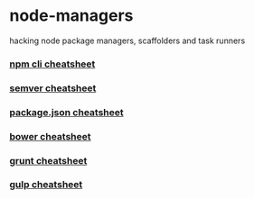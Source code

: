 # node-managers

hacking node package managers, scaffolders and task runners

### [npm cli cheatsheet](npm/cli-cheatsheet.md)

### [semver cheatsheet](npm/semver-cheatsheet.md)

### [package.json cheatsheet](npm/package-cheatsheet.md)

### [bower cheatsheet](bower/readme.md)

### [grunt cheatsheet](grunt/readme.md)

### [gulp cheatsheet](https://github.com/osscafe/gulp-cheatsheet)
